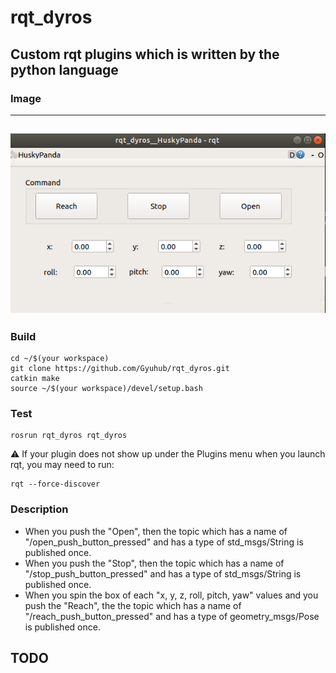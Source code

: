 # rqt_dyros
## Custom rqt plugins which is written by the python language

### Image
---
![rqt_dyros](./rqt_dyros.png)
---
### Build
```
cd ~/$(your workspace)
git clone https://github.com/Gyuhub/rqt_dyros.git
catkin make
source ~/$(your workspace)/devel/setup.bash
```

### Test
```
rosrun rqt_dyros rqt_dyros
```
⚠️ If your plugin does not show up under the Plugins menu when you launch rqt, you may need to run:
```
rqt --force-discover
```

### Description
* When you push the "Open", then the topic which has a name of "/open_push_button_pressed" and has a type of std_msgs/String is published once.
* When you push the "Stop", then the topic which has a name of "/stop_push_button_pressed" and has a type of std_msgs/String is published once.
* When you spin the box of each "x, y, z, roll, pitch, yaw" values and you push the "Reach", the the topic which has a name of "/reach_push_button_pressed" and has a type of geometry_msgs/Pose is published once.

## TODO
